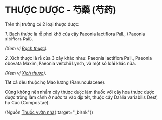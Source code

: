 # THƯỢC DƯỢC - 芍藥 (芍药)

Trên thị trường có 2 loại thược dược:

*1.* Bạch thược là rễ phơi khô của cây Paeonia lactiflora Pall., (Paeonia albiflora Pall).

*(Xem vị [Bạch thược](/nhung-cay-thuoc-va-vi-thuoc-viet-nam/ket-qua-tra-cuu/bach-thuoc)).*

*2.* Xích thược là rễ của 3 cây khác nhau: Paeonia lactiflora Pall., Paeonia obovata Maxim, Paeonia veitchii Lynch, và một số loài khác nữa.

*(Xem vị [Xích thược](/nhung-cay-thuoc-va-vi-thuoc-viet-nam/ket-qua-tra-cuu/xich-thuoc)).*

Tất cả đều thuộc họ Mao lương (Ranunculaceae).

Cũng không nên nhầm cây thược dược làm thuốc với cây hoa thược dược được trồng làm cảnh ở nước ta vào dịp tết, thuộc cây Dahlia variabilis Desf, họ Cúc (Compositae).


(Nguồn [Thuốc vườn nhà](http://thuocvuonnha.com){:target="_blank"})
